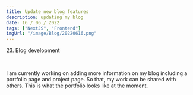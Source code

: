 ```yaml
---
title: Update new blog features
description: updating my blog
date: 16 / 06 / 2022
tags: ["NextJS", "Frontend"]
imgUrl: "/image/Blog/20220616.png"
---
```


<p>23. Blog development</p>

<br/>
<p> I am currently working on adding more information on my blog including a portfolio page and project page. So that, my work can be shared with others. This is what the portfolio looks like at the moment.
</p>
